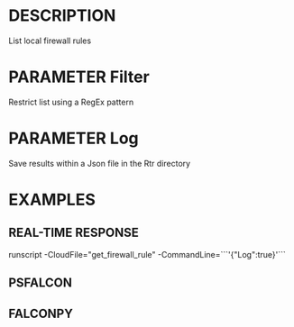 # DESCRIPTION
List local firewall rules

# PARAMETER Filter
Restrict list using a RegEx pattern

# PARAMETER Log
Save results within a Json file in the Rtr directory

# EXAMPLES

## REAL-TIME RESPONSE
runscript -CloudFile="get_firewall_rule" -CommandLine=\`\`\`'{"Log":true}'\`\`\`

## PSFALCON

## FALCONPY
